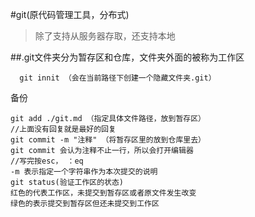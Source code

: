 #git(原代码管理工具，分布式)
>除了支持从服务器存取，还支持本地

##.git文件夹分为暂存区和仓库，文件夹外面的被称为工作区

      git innit （会在当前路径下创建一个隐藏文件夹.git）

备份

    git add ./git.md （指定具体文件路径，放到暂存区）
    //上面没有回复就是最好的回复
    git commit -m "注释" （将暂存区里的放到仓库里去）
    git commit 会认为注释不止一行，所以会打开编辑器
    //写完按esc， ：eq
    -m 表示指定一个字符串作为本次提交的说明
    git status(验证工作区的状态)
    红色的代表工作区，未提交到暂存区或者原文件发生改变
    绿色的表示提交到暂存区但还未提交到工作区


